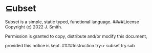# ⊆ubset
Subset is a simple, static typed, functional language.
####License
Copyright (c)  2022  J. Smith.

Permission is granted to copy, distribute and/or modify this document, 

provided this notice is kept.
####Instruction
try:> 
subset try.sub
